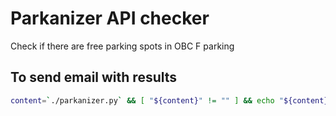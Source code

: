 # Parkanizer API checker
Check if there are free parking spots in OBC F parking

## To send email with results
```bash
content=`./parkanizer.py` && [ "${content}" != "" ] && echo "${content}" | mail -s "Wolne miejsca OBC" recipient1@address.pl,recipient2@address.pl
```
